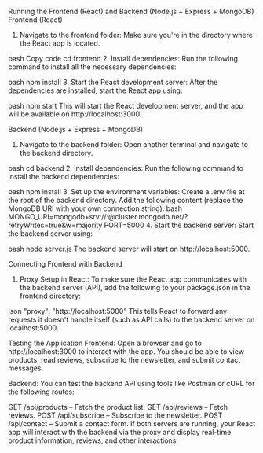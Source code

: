 Running the Frontend (React) and Backend (Node.js + Express + MongoDB)
Frontend (React)
1. Navigate to the frontend folder:
Make sure you're in the directory where the React app is located.

bash
Copy code
cd frontend
2. Install dependencies:
Run the following command to install all the necessary dependencies:

bash
npm install
3. Start the React development server:
After the dependencies are installed, start the React app using:

bash
npm start
This will start the React development server, and the app will be available on http://localhost:3000.

Backend (Node.js + Express + MongoDB)
1. Navigate to the backend folder:
Open another terminal and navigate to the backend directory.

bash
cd backend
2. Install dependencies:
Run the following command to install the backend dependencies:

bash
npm install
3. Set up the environment variables:
Create a .env file at the root of the backend directory.
Add the following content (replace the MongoDB URI with your own connection string):
bash
MONGO_URI=mongodb+srv://<your-username>:<your-password>@cluster.mongodb.net/<your-database>?retryWrites=true&w=majority
PORT=5000
4. Start the backend server:
Start the backend server using:

bash
node server.js
The backend server will start on http://localhost:5000.

Connecting Frontend with Backend
1. Proxy Setup in React:
To make sure the React app communicates with the backend server (API), add the following to your package.json in the frontend directory:

json
"proxy": "http://localhost:5000"
This tells React to forward any requests it doesn't handle itself (such as API calls) to the backend server on localhost:5000.

Testing the Application
Frontend: Open a browser and go to http://localhost:3000 to interact with the app. You should be able to view products, read reviews, subscribe to the newsletter, and submit contact messages.

Backend: You can test the backend API using tools like Postman or cURL for the following routes:

GET /api/products – Fetch the product list.
GET /api/reviews – Fetch reviews.
POST /api/subscribe – Subscribe to the newsletter.
POST /api/contact – Submit a contact form.
If both servers are running, your React app will interact with the backend via the proxy and display real-time product information, reviews, and other interactions.

